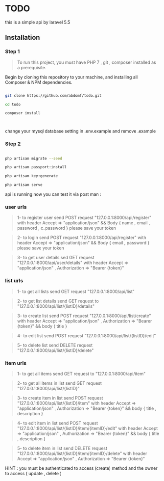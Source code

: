 # TODO

this is a simple api by laravel 5.5

## Installation

### Step 1

> To run this project, you must have PHP 7 , git , composer installed as a prerequisite.

Begin by cloning this repository to your machine, and installing all Composer & NPM dependencies.

```bash

git clone https://github.com/abdomf/todo.git

cd todo

composer install




```
change your mysql database setting in .env.example and remove .example 


### Step 2

```bash

php artisan migrate --seed

php artisan passport:install

php artisan key:generate

php artisan serve

```

api is running now you can test it via post man :

### user urls

>1- to register user send POST request "127.0.0.1:8000/api/register" with header Accept => "application/json" && Body { name , email , password , c_password } please save your token

>2- to login send POST request "127.0.0.1:8000/api/register" with header Accept => "application/json" && Body { email , password } please save your token

>3- to get user details sed GET request "127.0.0.1:8000/api/user/details" with header Accept => "application/json" , Authorization => "Bearer {token}"

### list urls

>1- to get all lists send GET request "127.0.0.1:8000/api/list"

>2- to get list details send GET request to "127.0.0.1:8000/api/list/{listID}/details"

>3- to create list send POST request "127.0.0.1:8000/api/list/create"  with header Accept => "application/json" , Authorization => "Bearer {token}" && body { title }

>4- to edit list send POST request  "127.0.0.1:8000/api/list/{listID}/edit"

>5- to delete list send DELETE request  "127.0.0.1:8000/api/list/{listID}/delete"

### item urls

>1- to get all items send GET request to "127.0.0.1:8000/api/item"

>2- to get all items in list send GET request "127.0.0.1:8000/api/list/{listID}"

>3- to create item in list send POST request "127.0.0.1:8000/api/list/{listID}/item" with header Accept => "application/json" , Authorization => "Bearer {token}" && body { title , description }

>4- to edit item in list send POST request "127.0.0.1:8000/api/list/{listID}/item/{itemID}/edit" with header Accept => "application/json" , Authorization => "Bearer {token}" && body { title , description }

>5- to delete item in list send DELETE request "127.0.0.1:8000/api/list/{listID}/item/{itemID}/delete" with header Accept => "application/json" , Authorization => "Bearer {token}"

HINT : you must be authenticated to access (create) method and the owner to access ( update , delete )


